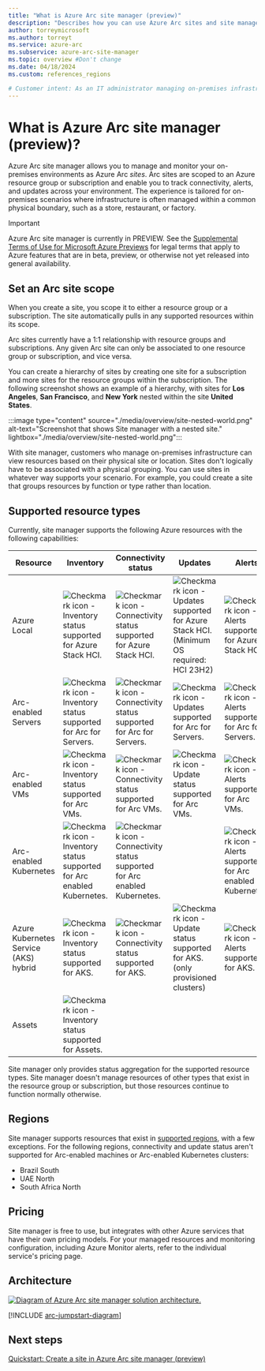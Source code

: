 ```yaml
---
title: "What is Azure Arc site manager (preview)"
description: "Describes how you can use Azure Arc sites and site manager to monitor and manage physical and logical resources, focused on edge scenarios."
author: torreymicrosoft
ms.author: torreyt
ms.service: azure-arc
ms.subservice: azure-arc-site-manager
ms.topic: overview #Don't change
ms.date: 04/18/2024
ms.custom: references_regions

# Customer intent: As an IT administrator managing on-premises infrastructure, I want to use Azure Arc site manager to monitor and manage physical and logical resources, so that I can improve visibility and control over my edge environments.
---
```


# What is Azure Arc site manager (preview)?

Azure Arc site manager allows you to manage and monitor your on-premises environments as Azure Arc *sites*. Arc sites are scoped to an Azure resource group or subscription and enable you to track connectivity, alerts, and updates across your environment. The experience is tailored for on-premises scenarios where infrastructure is often managed within a common physical boundary, such as a store, restaurant, or factory.

> [!IMPORTANT]
> Azure Arc site manager is currently in PREVIEW.
> See the [Supplemental Terms of Use for Microsoft Azure Previews](https://azure.microsoft.com/support/legal/preview-supplemental-terms/) for legal terms that apply to Azure features that are in beta, preview, or otherwise not yet released into general availability.

## Set an Arc site scope

When you create a site, you scope it to either a resource group or a subscription. The site automatically pulls in any supported resources within its scope.

Arc sites currently have a 1:1 relationship with resource groups and subscriptions. Any given Arc site can only be associated to one resource group or subscription, and vice versa. 

You can create a hierarchy of sites by creating one site for a subscription and more sites for the resource groups within the subscription. The following screenshot shows an example of a hierarchy, with sites for **Los Angeles**, **San Francisco**, and **New York** nested within the site **United States**.

:::image type="content" source="./media/overview/site-nested-world.png" alt-text="Screenshot that shows Site manager with a nested site." lightbox="./media/overview/site-nested-world.png":::

With site manager, customers who manage on-premises infrastructure can view resources based on their physical site or location. Sites don't logically have to be associated with a physical grouping. You can use sites in whatever way supports your scenario. For example, you could create a site that groups resources by function or type rather than location.

## Supported resource types

Currently, site manager supports the following Azure resources with the following capabilities:

| Resource | Inventory | Connectivity status | Updates | Alerts |
| -------- | --------- | ------------------- | ------- | ------ |
| Azure Local | ![Checkmark icon - Inventory status supported for Azure Stack HCI.](./media/overview/yes-icon.svg) | ![Checkmark icon - Connectivity status supported for Azure Stack HCI.](./media/overview/yes-icon.svg) | ![Checkmark icon - Updates supported for Azure Stack HCI.](./media/overview/yes-icon.svg) (Minimum OS required: HCI 23H2) | ![Checkmark icon - Alerts supported for Azure Stack HCI.](./media/overview/yes-icon.svg) |
| Arc-enabled Servers | ![Checkmark icon - Inventory status supported for Arc for Servers.](./media/overview/yes-icon.svg) | ![Checkmark icon - Connectivity status supported for Arc for Servers.](./media/overview/yes-icon.svg) | ![Checkmark icon - Updates supported for Arc for Servers.](./media/overview/yes-icon.svg) | ![Checkmark icon - Alerts supported for Arc for Servers.](./media/overview/yes-icon.svg) |
| Arc-enabled VMs | ![Checkmark icon - Inventory status supported for Arc VMs.](./media/overview/yes-icon.svg) | ![Checkmark icon - Connectivity status supported for Arc VMs.](./media/overview/yes-icon.svg) | ![Checkmark icon - Update status supported for Arc VMs.](./media/overview/yes-icon.svg) | ![Checkmark icon - Alerts supported for Arc VMs.](./media/overview/yes-icon.svg) |
| Arc-enabled Kubernetes | ![Checkmark icon - Inventory status supported for Arc enabled Kubernetes.](./media/overview/yes-icon.svg) | ![Checkmark icon - Connectivity status supported for Arc enabled Kubernetes.](./media/overview/yes-icon.svg) |  | ![Checkmark icon - Alerts supported for Arc enabled Kubernetes.](./media/overview/yes-icon.svg) |
| Azure Kubernetes Service (AKS) hybrid | ![Checkmark icon - Inventory status supported for AKS.](./media/overview/yes-icon.svg) | ![Checkmark icon - Connectivity status supported for AKS.](./media/overview/yes-icon.svg) | ![Checkmark icon - Update status supported for AKS.](./media/overview/yes-icon.svg) (only provisioned clusters) | ![Checkmark icon - Alerts supported for AKS.](./media/overview/yes-icon.svg) |
| Assets | ![Checkmark icon - Inventory status supported for Assets.](./media/overview/yes-icon.svg) |  |  |  |

Site manager only provides status aggregation for the supported resource types. Site manager doesn't manage resources of other types that exist in the resource group or subscription, but those resources continue to function normally otherwise.

## Regions

Site manager supports resources that exist in [supported regions](https://azure.microsoft.com/explore/global-infrastructure/products-by-region/?products=azure-arc&regions=all), with a few exceptions. For the following regions, connectivity and update status aren't supported for Arc-enabled machines or Arc-enabled Kubernetes clusters:

* Brazil South
* UAE North
* South Africa North

## Pricing

Site manager is free to use, but integrates with other Azure services that have their own pricing models. For your managed resources and monitoring configuration, including Azure Monitor alerts, refer to the individual service's pricing page.

## Architecture

[![Diagram of Azure Arc site manager solution architecture.](media/overview/jumpstart-gems-diagrams-1-25.png)](media/overview/jumpstart-gems-diagrams-1-25.png#lightbox)

[!INCLUDE [arc-jumpstart-diagram](~/reusable-content/ce-skilling/azure/includes/arc-jumpstart-diagram.md)]

## Next steps

[Quickstart: Create a site in Azure Arc site manager (preview)](./quickstart.md)
